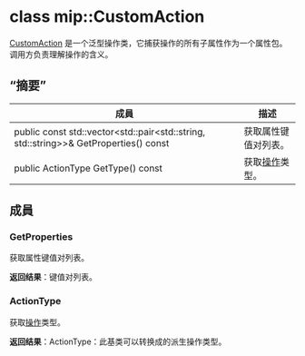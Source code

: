 # <a name="class-mipcustomaction"></a>class mip::CustomAction 
[CustomAction](class_mip_customaction.md) 是一个泛型操作类，它捕获操作的所有子属性作为一个属性包。 调用方负责理解操作的含义。
  
## <a name="summary"></a>“摘要”
 成員                        | 描述                                
--------------------------------|---------------------------------------------
public const std::vector<std::pair<std::string, std::string>>& GetProperties() const  |  获取属性键值对列表。
 public ActionType GetType() const  |  获取[操作](class_mip_action.md)类型。
  
## <a name="members"></a>成員
  
### <a name="getproperties"></a>GetProperties
获取属性键值对列表。

  
**返回结果**：键值对列表。
  
### <a name="actiontype"></a>ActionType
获取[操作](class_mip_action.md)类型。

  
**返回结果**：ActionType：此基类可以转换成的派生操作类型。